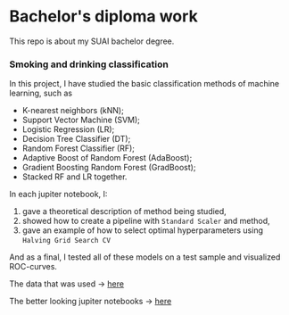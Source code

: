 # Bachelor's diploma work

This repo is about my SUAI bachelor degree.

### Smoking and drinking classification
In this project, I have studied the basic classification methods of machine learning, such as
* K-nearest neighbors (kNN);
* Support Vector Machine (SVM);
* Logistic Regression (LR);
* Decision Tree Classifier (DT);
* Random Forest Classifier (RF);
* Adaptive Boost of Random Forest (AdaBoost);
* Gradient Boosting Random Forest (GradBoost);
* Stacked RF and LR together.

In each jupiter notebook, I: 
1. gave a theoretical description of method being studied, 
2. showed how to create a pipeline with `Standard Scaler` and method,
3. gave an example of how to select optimal hyperparameters using `Halving Grid Search CV`

And as a final, I tested all of these models on а test sample and visualized ROC-curves.

The data that was used -> [here](https://www.kaggle.com/datasets/sooyoungher/smoking-drinking-dataset)

The better looking jupiter notebooks -> [here](https://nbviewer.org/github/Supercili0usMe/portfolio/tree/main/Smoking%20and%20drinking%20classification/)
